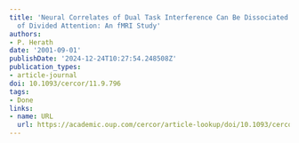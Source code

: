 ```yaml
---
title: 'Neural Correlates of Dual Task Interference Can Be Dissociated from Those
  of Divided Attention: An fMRI Study'
authors:
- P. Herath
date: '2001-09-01'
publishDate: '2024-12-24T10:27:54.248508Z'
publication_types:
- article-journal
doi: 10.1093/cercor/11.9.796
tags:
- Done
links:
- name: URL
  url: https://academic.oup.com/cercor/article-lookup/doi/10.1093/cercor/11.9.796
---
```

